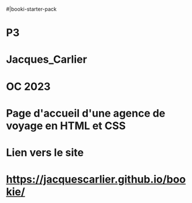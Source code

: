 #|booki-starter-pack
# P3
# Jacques_Carlier
# OC 2023
# Page d'accueil d'une agence de voyage en HTML et CSS
# Lien vers le site 
# https://jacquescarlier.github.io/bookie/
